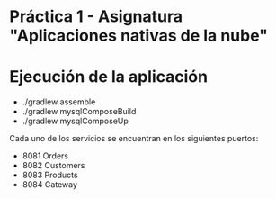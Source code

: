 # Práctica 1 - Asignatura "Aplicaciones nativas de la nube"

# Ejecución de la aplicación

- ./gradlew assemble
- ./gradlew mysqlComposeBuild
- ./gradlew mysqlComposeUp

Cada uno de los servicios se encuentran en los siguientes puertos:

- 8081 Orders
- 8082 Customers
- 8083 Products
- 8084 Gateway
